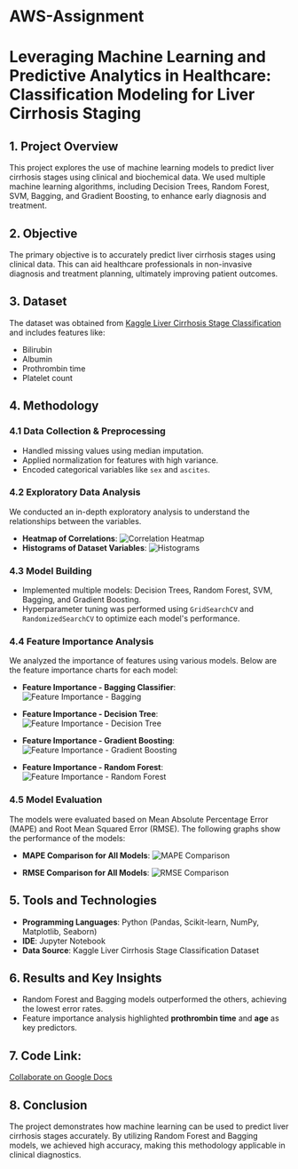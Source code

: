 # AWS-Assignment
# Leveraging Machine Learning and Predictive Analytics in Healthcare: Classification Modeling for Liver Cirrhosis Staging

## 1. Project Overview
This project explores the use of machine learning models to predict liver cirrhosis stages using clinical and biochemical data. We used multiple machine learning algorithms, including Decision Trees, Random Forest, SVM, Bagging, and Gradient Boosting, to enhance early diagnosis and treatment.

## 2. Objective
The primary objective is to accurately predict liver cirrhosis stages using clinical data. This can aid healthcare professionals in non-invasive diagnosis and treatment planning, ultimately improving patient outcomes.

## 3. Dataset
The dataset was obtained from [Kaggle Liver Cirrhosis Stage Classification](https://www.kaggle.com/datasets/aadarshvelu/liver-cirrhosis-stage-classification/data) and includes features like:
- Bilirubin
- Albumin
- Prothrombin time
- Platelet count

## 4. Methodology

### 4.1 Data Collection & Preprocessing
- Handled missing values using median imputation.
- Applied normalization for features with high variance.
- Encoded categorical variables like `sex` and `ascites`.

### 4.2 Exploratory Data Analysis
We conducted an in-depth exploratory analysis to understand the relationships between the variables.
- **Heatmap of Correlations**: 
  ![Correlation Heatmap](Images/coorelationheatmap.png)
- **Histograms of Dataset Variables**: 
  ![Histograms](Images/grapghs.png)

### 4.3 Model Building
- Implemented multiple models: Decision Trees, Random Forest, SVM, Bagging, and Gradient Boosting.
- Hyperparameter tuning was performed using `GridSearchCV` and `RandomizedSearchCV` to optimize each model's performance.

### 4.4 Feature Importance Analysis
We analyzed the importance of features using various models. Below are the feature importance charts for each model:
- **Feature Importance - Bagging Classifier**:
  ![Feature Importance - Bagging](Images/featureimportancebaggingbaseestimator.png)

- **Feature Importance - Decision Tree**:
  ![Feature Importance - Decision Tree](Images/featureimportancedecisiontree.png)

- **Feature Importance - Gradient Boosting**:
  ![Feature Importance - Gradient Boosting](Images/featureimportancegradientboosting.png)

- **Feature Importance - Random Forest**:
  ![Feature Importance - Random Forest](Images/featureimportancerandomforest.png)

### 4.5 Model Evaluation
The models were evaluated based on Mean Absolute Percentage Error (MAPE) and Root Mean Squared Error (RMSE). The following graphs show the performance of the models:

- **MAPE Comparison for All Models**:
  ![MAPE Comparison](Images/mapecomparrisonforallmodels.png)

- **RMSE Comparison for All Models**:
  ![RMSE Comparison](Images/rmsecomparrisonforallmodels.png)

## 5. Tools and Technologies
- **Programming Languages**: Python (Pandas, Scikit-learn, NumPy, Matplotlib, Seaborn)
- **IDE**: Jupyter Notebook
- **Data Source**: Kaggle Liver Cirrhosis Stage Classification Dataset

## 6. Results and Key Insights
- Random Forest and Bagging models outperformed the others, achieving the lowest error rates.
- Feature importance analysis highlighted **prothrombin time** and **age** as key predictors.

## 7. Code Link: 
[Collaborate on Google Docs](https://colab.research.google.com/drive/1xS2zanCrZIFQozuomvjAZxVGZdUM0Okb?usp=sharing)


## 8. Conclusion
The project demonstrates how machine learning can be used to predict liver cirrhosis stages accurately. By utilizing Random Forest and Bagging models, we achieved high accuracy, making this methodology applicable in clinical diagnostics.

